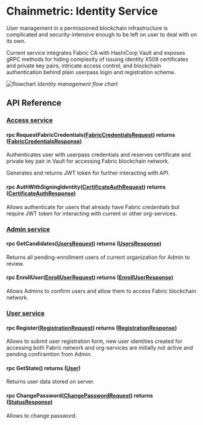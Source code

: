 # Chainmetric: Identity Service

User management in a permissioned blockchain infrastructure is complicated and security-intensive enough to be left on user to deal with on its own.

Current service integrates Fabric CA with HashiCorp Vault and exposes gRPC methods for hiding complexity of issuing identity X509 certificates and private key pairs, intricate access control, and blockchain authentication behind plain userpass login and registration scheme.

![flowchart]
*Identity management flow chart*

[flowchart]: https://github.com/timoth-y/chainmetric-network/blob/github/update_readme/docs/identity-service-flowchart.png?raw=true

## API Reference

### [Access service](https://github.com/timoth-y/chainmetric-network/blob/main/orgservices/identity/api/rpc/access_grpc.proto)
#### rpc RequestFabricCredentials([FabricCredentialsRequest](https://github.com/timoth-y/chainmetric-network/blob/main/orgservices/identity/api/presenter/access.proto#L10)) returns ([FabricCredentialsResponse](https://github.com/timoth-y/chainmetric-network/blob/main/orgservices/identity/api/presenter/access.proto#L15))

Authenticates user with userpass credentials and reserves certificate and private key pair in Vault for accessing Fabric blockchain network.

Generates and returns JWT token for further interacting with API.

#### rpc AuthWithSigningIdentity([CertificateAuthRequest](https://github.com/timoth-y/chainmetric-network/blob/main/orgservices/identity/api/presenter/access.proto#L30)) returns ([CertificateAuthResponse](https://github.com/timoth-y/chainmetric-network/blob/main/orgservices/identity/api/presenter/access.proto#L35))

Allows authenticate for users that already have Fabric credentials but require JWT token for interacting with current or other org-services.

### [Admin service](https://github.com/timoth-y/chainmetric-network/blob/main/orgservices/identity/api/rpc/admin_grpc.proto)
#### rpc GetCandidates([UsersRequest](https://github.com/timoth-y/chainmetric-network/blob/main/orgservices/identity/api/presenter/user.proto#L24)) returns ([UsersResponse](https://github.com/timoth-y/chainmetric-network/blob/main/orgservices/identity/api/presenter/user.proto#L26))

Returns all pending-enrollment users of current organization for Admin to review.

#### rpc EnrollUser([EnrollUserRequest](https://github.com/timoth-y/chainmetric-network/blob/main/orgservices/identity/api/presenter/admin.proto#L10)) returns ([EnrollUserResponse](https://github.com/timoth-y/chainmetric-network/blob/main/orgservices/identity/api/presenter/admin.proto#L16))

Allows Admins to confirm users and allow them to access Fabric blockchain network.

### [User service](https://github.com/timoth-y/chainmetric-network/blob/main/orgservices/identity/api/rpc/user_grpc.proto)

#### rpc Register([RegistrationRequest](https://github.com/timoth-y/chainmetric-network/blob/main/orgservices/identity/api/presenter/user.proto#L33)) returns ([RegistrationResponse](https://github.com/timoth-y/chainmetric-network/blob/main/orgservices/identity/api/presenter/user.proto#L39))
Allows to submit user registration form, new user identities created for accessing both Fabric network and org-services are initially not active and pending confiramtion from Admin.

#### rpc GetState() returns ([User](https://github.com/timoth-y/chainmetric-network/blob/main/orgservices/identity/api/presenter/user.proto#L10))

Returns user data stored on server.

#### rpc ChangePassword([ChangePasswordRequest](https://github.com/timoth-y/chainmetric-network/blob/main/orgservices/identity/api/presenter/user.proto#L46)) returns ([StatusResponse](https://github.com/timoth-y/chainmetric-network/blob/main/orgservices/shared/proto/status.proto))

Allows to change password.